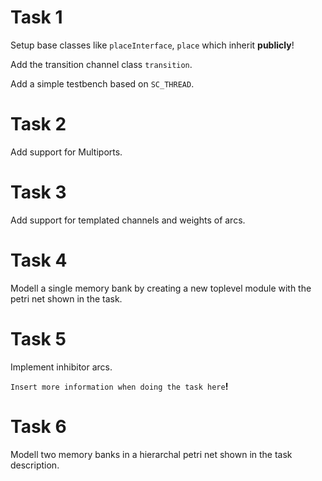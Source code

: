# Task 1 

Setup base classes like `placeInterface`, `place` which inherit **publicly**!

Add the transition channel class `transition`.

Add a simple testbench based on `SC_THREAD`.

# Task 2 

Add support for Multiports.

# Task 3

Add support for templated channels and weights of arcs. 

# Task 4 

Modell a single memory bank by creating a new toplevel module with the petri net shown in the task. 

# Task 5 

Implement inhibitor arcs. 

`Insert more information when doing the task here`**!**

# Task 6

Modell two memory banks in a hierarchal petri net shown in the task description. 

